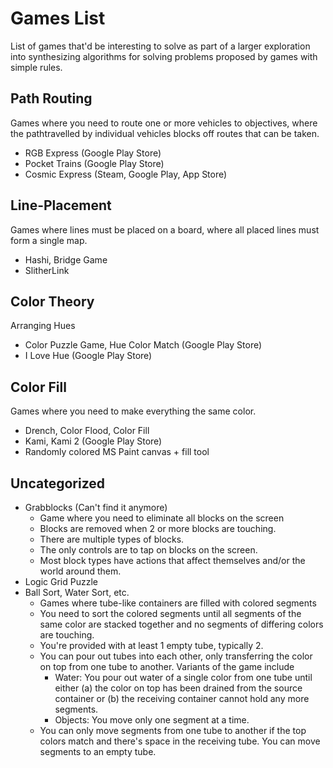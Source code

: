 # Games List

List of games that'd be interesting to solve as part of a larger exploration into synthesizing algorithms for solving problems proposed by games with simple rules.

## Path Routing

Games where you need to route one or more vehicles to objectives, where the pathtravelled by individual vehicles blocks off routes that can be taken.

- RGB Express (Google Play Store)
- Pocket Trains (Google Play Store)
- Cosmic Express (Steam, Google Play, App Store)

## Line-Placement

Games where lines must be placed on a board, where all placed lines must form a single map.

- Hashi, Bridge Game
- SlitherLink

## Color Theory

Arranging Hues

- Color Puzzle Game, Hue Color Match (Google Play Store)
- I Love Hue (Google Play Store)

## Color Fill

Games where you need to make everything the same color.

- Drench, Color Flood, Color Fill
- Kami, Kami 2 (Google Play Store)
- Randomly colored MS Paint canvas + fill tool

## Uncategorized

- Grabblocks (Can't find it anymore)
  - Game where you need to eliminate all blocks on the screen
  - Blocks are removed when 2 or more blocks are touching.
  - There are multiple types of blocks.
  - The only controls are to tap on blocks on the screen.
  - Most block types have actions that affect themselves and/or the world around them.
- Logic Grid Puzzle
- Ball Sort, Water Sort, etc.
  - Games where tube-like containers are filled with colored segments
  - You need to sort the colored segments until all segments of the same color are stacked together and no segments of differing colors are touching.
  - You're provided with at least 1 empty tube, typically 2.
  - You can pour out tubes into each other, only transferring the color on top from one tube to another. Variants of the game include
    - Water: You pour out water of a single color from one tube until either (a) the color on top has been drained from the source container or (b) the receiving container cannot hold any more segments.
    - Objects: You move only one segment at a time.
  - You can only move segments from one tube to another if the top colors match and there's space in the receiving tube. You can move segments to an empty tube.
